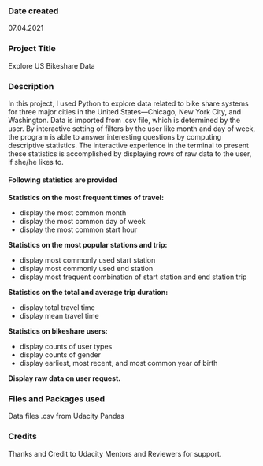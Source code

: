 ### Date created
07.04.2021

### Project Title
Explore US Bikeshare Data

### Description
In this project, I used Python to explore data related to bike share systems for three major cities in the United States—Chicago, New York City, and Washington. Data is imported from <city>.csv file, which is determined by the user.
By interactive setting of filters by the user like month and day of week,  the program is able to answer interesting questions by computing descriptive statistics.
The interactive experience in the terminal to present these statistics is accomplished by displaying rows of raw data to the user, if she/he likes to.

#### Following statistics are provided
**Statistics on the most frequent times of travel:**
* display the most common month
* display the most common day of week
* display the most common start hour

**Statistics on the most popular stations and trip:**
* display most commonly used start station
* display most commonly used end station
* display most frequent combination of start station and end station trip

**Statistics on the total and average trip duration:**
* display total travel time
* display mean travel time

**Statistics on bikeshare users:**
* display counts of user types
* display counts of gender
* display earliest, most recent, and most common year of birth

**Display raw data on user request.**

### Files and Packages used
Data files <city>.csv from Udacity
Pandas

### Credits
Thanks and Credit to Udacity Mentors and Reviewers for support.
